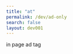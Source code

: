 ```yaml
---
title: "at"
permalink: /dev/ad-only
search: false
layout: dev001
---
```



<p>in page ad tag</p>
<ins class='dcmads' style='display:inline-block;width:300px;height:250px'
    data-dcm-placement='N1262025.3421124ADOBEADCLOUD-DI/B24071122.273149705'
    data-dcm-rendering-mode='iframe'
    data-dcm-https-only
    data-dcm-resettable-device-id=''
    data-dcm-app-id='' data-dcm-click-tracker='${TM_CLICK_URL}' >
  <script src='https://www.googletagservices.com/dcm/dcmads.js'></script>
</ins>
